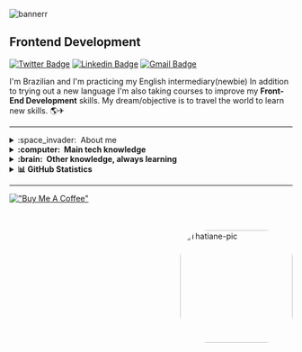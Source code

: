 ![bannerr](https://user-images.githubusercontent.com/95478989/198955082-6e78ebb5-e1e4-49f9-8d32-6e5af3984dcd.gif)

<h2>Frontend Development</h2 

[![Twitter Badge](https://img.shields.io/badge/@pierrrando-005678?style=flat-square&labelColor=005678&logo=twitter&logoColor=white&link=https://twitter.com/iuricode)](https://twitter.com/pierrrando) 
[![Linkedin Badge](https://img.shields.io/badge/-Thatiane%20Malheiros-005678?style=flat-square&logo=Linkedin&logoColor=white&link=https://www.linkedin.com/in/devfrontend-thatiane-malheiros/)](https://www.linkedin.com/in/devfrontend-thatiane-malheiros/) 
[![Gmail Badge](https://img.shields.io/badge/-thatianemalheiros@gmail.com-005678?style=flat-square&logo=Gmail&logoColor=white&link=mailto:thatianemalheiros)](mailto:thatianemalheiros)
 
I'm Brazilian and I'm practicing my English intermediary(newbie) 
In addition to trying out a new language I'm also taking courses to improve my **Front-End Development** skills.
My dream/objective is to travel the world to learn new skills. &#127758;&#9992; 
<hr>
<details>
   <summary>:space_invader: &nbsp;About me</summary>   
   
- 👨‍💻 I’m Junior Web Developer (front-end)
   
- 💬 Ask me about *JavaScript, HTML, CSS*
 
- 🚀 I’m interested in Web development and cloud computing 
 
- 🌱 I’m currently learning Programming & Web development 
   
- ✍🏼 I (not) regularly post articles on in pt-br [dev.to/pierrando](https://dev.to/pierrando)
   
- 💚 love: hardware, software, sci-fi , FPS,  lo-fi, dystopia, cat.
   
- 🗓 1 year and a half of experience html, css.
</details>   

<details>
  <summary><b>:computer: &nbsp;Main tech knowledge</b></summary>
  <br/>
   
![HTML5](https://img.shields.io/badge/HTML5-E34F26.svg?&style=flat&logo=html5&logoColor=white)&nbsp;
![CSS3](https://img.shields.io/badge/CSS3-%231572B6.svg?&style=flat&logo=css3&logoColor=white)&nbsp;
![JavaScript](https://img.shields.io/badge/JAVASCRIPT-323330.svg?&style=flat&logo=javascript&logoColor=%23F7DF1E)&nbsp;
![Git](https://img.shields.io/badge/GIT-%23F05033.svg?&style=flat&logo=git&logoColor=white)&nbsp;
![GitHub](https://img.shields.io/badge/GITHUB-%23121011.svg?&style=flat&logo=github&logoColor=white)&nbsp;
![VSCode](https://img.shields.io/badge/VSCODE-007ACC.svg?&style=flat&logo=visual-studio-code)&nbsp;
![SCRUM](https://img.shields.io/badge/SCRUM-6DB33F.svg?&style=flat&logo=ddd&logoColor=white)&nbsp;   
</details>

<details>
  <summary><b>:brain: &nbsp;Other knowledge, always learning</b></summary>
  <br/>  
   
 ![JQuery](https://img.shields.io/badge/JQUERY-0769AD.svg?&style=flat&logo=jquery&logoColor=white)&nbsp;
 ![SASS](https://img.shields.io/badge/SASS-CC6699.svg?&style=flat&logo=sass&logoColor=white)&nbsp;
 ![AWS](https://img.shields.io/badge/AMAZON%20AWS-232F3E.svg?&style=flat&logo=amazon-aws&logoColor=white)&nbsp;
 ![GithubActions](https://img.shields.io/badge/GITHUB%20ACTIONS-2088FF.svg?&style=flat&logo=github-actions&logoColor=white)&nbsp;
 ![Notion](https://img.shields.io/badge/Notion-010101.svg?style=flat&logo=notion&logoColor=white)
 ![Figma](https://img.shields.io/badge/figma-%23F24E1E.svg?style=flat&logo=figma&logoColor=white) 
</details>


<details>
  <summary><b>   &#128202; GitHub Statistics</b></summary>
 <br/>
 <p align="center">
 <img height="137px" src="https://github-readme-streak-stats.herokuapp.com/?user=thatianemalheiros&hide_border=true&theme=nightowl" />
    </p>
    <p align="center">
        <img height="137px" src="https://github-readme-stats.vercel.app/api?username=thatianemalheiros&hide_title=true&hide_border=true&show_icons=true&include_all_commits=true&count_private=true&line_height=21&theme=nightowl" /> <img height="137px" src="https://github-readme-stats.vercel.app/api/top-langs/?username=thatianemalheiros&hide=html&hide_title=true&hide_border=true&layout=compact&langs_count=8&theme=nightowl" />
    </p>
</details>
<hr>

[!["Buy Me A Coffee"](https://www.buymeacoffee.com/assets/img/custom_images/orange_img.png)](https://www.buymeacoffee.com/thatianemaZ)

<br><br>
 <img align="right" height="200em" alt="Thatiane-pic" style="border-radius:50px;" src="https://img.artpal.com/769202/25-21-1-26-14-11-55m.jpg">
</div>
<br><br>



<!---
thatianemalheiros/thatianemalheiros is a ✨ special ✨ repository because its `README.md` (this file) appears on your GitHub profile.
You can click the Preview link to take a look at your changes.
--->
